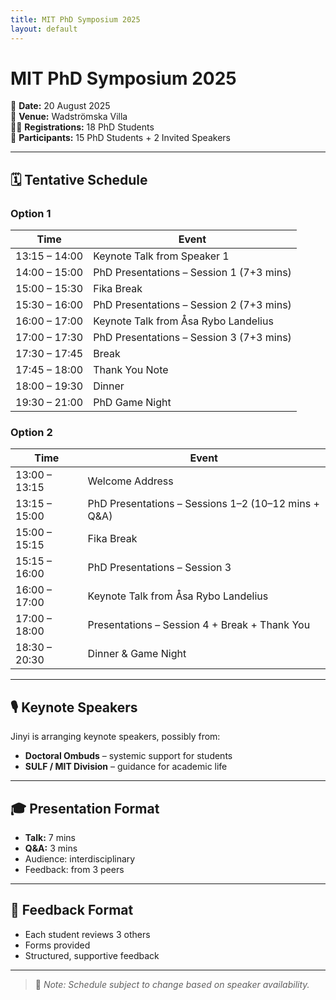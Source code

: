 ```yaml
---
title: MIT PhD Symposium 2025
layout: default
---
```


<link rel="stylesheet" href="assets/css/style.css">

# MIT PhD Symposium 2025

📅 **Date:** 20 August 2025  
📍 **Venue:** Wadströmska Villa  
🧑‍🎓 **Registrations:** 18 PhD Students  
👥 **Participants:** 15 PhD Students + 2 Invited Speakers  

---

## 🗓 Tentative Schedule

### Option 1

| Time          | Event                                                              |
|---------------|--------------------------------------------------------------------|
| 13:15 – 14:00 | Keynote Talk from Speaker 1                                        |
| 14:00 – 15:00 | PhD Presentations – Session 1 (7+3 mins)                           |
| 15:00 – 15:30 | Fika Break                                                         |
| 15:30 – 16:00 | PhD Presentations – Session 2 (7+3 mins)                           |
| 16:00 – 17:00 | Keynote Talk from Åsa Rybo Landelius                              |
| 17:00 – 17:30 | PhD Presentations – Session 3 (7+3 mins)                           |
| 17:30 – 17:45 | Break                                                              |
| 17:45 – 18:00 | Thank You Note                                                     |
| 18:00 – 19:30 | Dinner                                                             |
| 19:30 – 21:00 | PhD Game Night                                                     |

### Option 2

| Time          | Event                                                              |
|---------------|--------------------------------------------------------------------|
| 13:00 – 13:15 | Welcome Address                                                    |
| 13:15 – 15:00 | PhD Presentations – Sessions 1–2 (10–12 mins + Q&A)                |
| 15:00 – 15:15 | Fika Break                                                         |
| 15:15 – 16:00 | PhD Presentations – Session 3                                      |
| 16:00 – 17:00 | Keynote Talk from Åsa Rybo Landelius                              |
| 17:00 – 18:00 | Presentations – Session 4 + Break + Thank You                      |
| 18:30 – 20:30 | Dinner & Game Night                                                |

---

## 🎙 Keynote Speakers

Jinyi is arranging keynote speakers, possibly from:

- **Doctoral Ombuds** – systemic support for students
- **SULF / MIT Division** – guidance for academic life

---

## 🎓 Presentation Format

- **Talk:** 7 mins  
- **Q&A:** 3 mins  
- Audience: interdisciplinary  
- Feedback: from 3 peers

---

## 📝 Feedback Format

- Each student reviews 3 others  
- Forms provided  
- Structured, supportive feedback

---

> 📌 *Note: Schedule subject to change based on speaker availability.*
